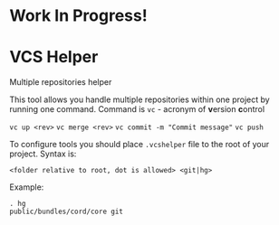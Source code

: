 # Work In Progress!

# VCS Helper
Multiple repositories helper

This tool allows you handle multiple repositories within one project by running one command.
Command is `vc` - acronym of **v**ersion **c**ontrol

`vc up <rev>`
`vc merge <rev>`
`vc commit -m "Commit message"`
`vc push`

To configure tools you should place `.vcshelper` file to the root of your project. Syntax is:

```
<folder relative to root, dot is allowed> <git|hg>
```

Example:
```
. hg
public/bundles/cord/core git
```
